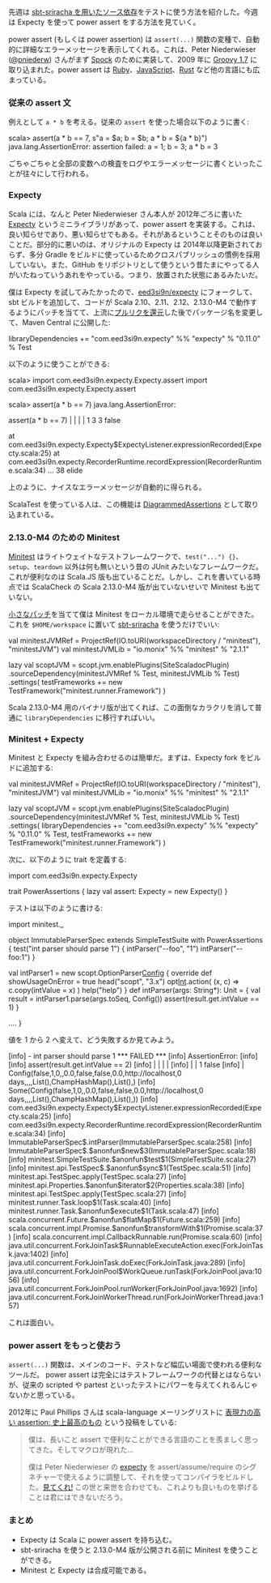   [sbt-sriracha]: http://eed3si9n.com/ja/hot-source-dependencies-using-sbt-sriracha
  [g2009]: http://groovy-lang.org/releasenotes/groovy-1.7.html#Groovy17releasenotes-PowerAsserts
  [rpower]: https://github.com/k-tsj/power_assert
  [jspower]: https://github.com/power-assert-js/power-assert
  [rspower]: https://github.com/gifnksm/power-assert-rs
  [expecty]: https://github.com/pniederw/expecty
  [expecty2]: https://github.com/eed3si9n/expecty
  [10]: https://github.com/pniederw/expecty/pull/10
  [14]: https://github.com/monix/minitest/pull/14
  [minitest]: https://github.com/monix/minitest
  [pp2012]: https://groups.google.com/d/msg/scala-language/Z4ByvmQESJ0/SaFj7QBproYJ
  [2]: https://gist.github.com/paulp/3019862

先週は [sbt-sriracha を用いたソース依存][sbt-sriracha]をテストに使う方法を紹介した。今週は Expecty を使って power assert をする方法を見ていく。

power assert (もしくは power assertion) は `assert(...)` 関数の変種で、自動的に詳細なエラーメッセージを表示してくれる。これは、Peter Niederwieser ([@pniederw](https://twitter.com/pniederw)) さんがまず [Spock](http://spockframework.org/) のために実装して、2009 年に [Groovy 1.7][g2009] に取り込まれた。power assert は [Ruby][rpower]、[JavaScript][jspower]、[Rust][rspower] など他の言語にも広まっている。

### 従来の assert 文

例えとして `a * b` を考える。従来の `assert` を使った場合以下のように書く:

<scala>
scala> assert(a * b == 7, s"a = $a; b = $b; a * b = ${a * b}")
java.lang.AssertionError: assertion failed: a = 1; b = 3; a * b = 3
</scala>

ごちゃごちゃと全部の変数への検査をログやエラーメッセージに書くといったことが往々にして行われる。

### Expecty

Scala には、なんと Peter Niederwieser さん本人が 2012年ごろに書いた [Expecty][expecty] というミニライブラリがあって、power assert を実装する。これは、良い知らせであり、悪い知らせでもある。それがあるということそのものは良いことだ。部分的に悪いのは、オリジナルの Expecty は 2014年以降更新されておらず、多分 Gradle をビルドに使っているためクロスパブリッシュの慣例を採用していない。また、GitHub をリポジトリとして使うという昔たまにやってる人がいたねっていうあれをやっている。つまり、放置された状態にあるみたいだ。

僕は Expecty を試してみたかったので、[eed3si9n/expecty][expecty2] にフォークして、sbt ビルドを追加して、コードが Scala 2.10、2.11、2.12、2.13.0-M4 で動作するようにパッチを当てて、上流に[プルリクを還元][10]した後でパッケージ名を変更して、Maven Central に公開した:

<scala>
libraryDependencies += "com.eed3si9n.expecty" %% "expecty" % "0.11.0" % Test
</scala>

以下のように使うことができる:

<scala>
scala> import com.eed3si9n.expecty.Expecty.assert
import com.eed3si9n.expecty.Expecty.assert

scala> assert(a * b == 7)
java.lang.AssertionError:

assert(a * b == 7)
       | | | |
       1 3 3 false

  at com.eed3si9n.expecty.Expecty$ExpectyListener.expressionRecorded(Expecty.scala:25)
  at com.eed3si9n.expecty.RecorderRuntime.recordExpression(RecorderRuntime.scala:34)
  ... 38 elide
</scala>

上のように、ナイスなエラーメッセージが自動的に得られる。

ScalaTest を使っている人は、この機能は [DiagrammedAssertions](https://gist.github.com/bvenners/6b52677e801683df8d0a) として取り込まれている。

### 2.13.0-M4 のための Minitest

[Minitest][minitest] はライトウェイトなテストフレームワークで、`test("...") {}`、`setup`、`teardown` 以外は何も無いという昔の JUnit みたいなフレームワークだ。これが便利なのは Scala.JS 版も出ていることだ。しかし、これを書いている時点では ScalaCheck の Scala 2.13.0-M4 版が出ていないせいで Minitest も出ていない。

[小さなパッチ][14]を当てて僕は Minitest をローカル環境で走らせることができた。これを `$HOME/workspace` に置いて [sbt-sriracha][sbt-sriracha] を使うだけでいい:

<scala>
val minitestJVMRef = ProjectRef(IO.toURI(workspaceDirectory / "minitest"), "minitestJVM")
val minitestJVMLib = "io.monix" %% "minitest" % "2.1.1"

lazy val scoptJVM = scopt.jvm.enablePlugins(SiteScaladocPlugin)
  .sourceDependency(minitestJVMRef % Test, minitestJVMLib % Test)
  .settings(
    testFrameworks += new TestFramework("minitest.runner.Framework")
  )
</scala>

Scala 2.13.0-M4 用のバイナリ版が出てくれば、この面倒なカラクリを消して普通に `libraryDependencies` に移行すればいい。

### Minitest + Expecty

Minitest と Expecty を組み合わせるのは簡単だ。まずは、Expecty fork をビルドに追加する:

<scala>
val minitestJVMRef = ProjectRef(IO.toURI(workspaceDirectory / "minitest"), "minitestJVM")
val minitestJVMLib = "io.monix" %% "minitest" % "2.1.1"

lazy val scoptJVM = scopt.jvm.enablePlugins(SiteScaladocPlugin)
  .sourceDependency(minitestJVMRef % Test, minitestJVMLib % Test)
  .settings(
    libraryDependencies += "com.eed3si9n.expecty" %% "expecty" % "0.11.0" % Test,
    testFrameworks += new TestFramework("minitest.runner.Framework")
  )
</scala>

次に、以下のように trait を定義する:

<scala>
import com.eed3si9n.expecty.Expecty

trait PowerAssertions {
  lazy val assert: Expecty = new Expecty()
}
</scala>

テストは以下のように書ける:

<scala>
import minitest._

object ImmutableParserSpec extends SimpleTestSuite with PowerAssertions {
  test("int parser should parse 1") {
    intParser("--foo", "1")
    intParser("--foo:1")
  }

  val intParser1 = new scopt.OptionParser[Config]("scopt") {
    override def showUsageOnError = true
    head("scopt", "3.x")
    opt[Int]('f', "foo").action( (x, c) => c.copy(intValue = x) )
    help("help")
  }
  def intParser(args: String*): Unit = {
    val result = intParser1.parse(args.toSeq, Config())
    assert(result.get.intValue == 1)
  }

  ....
}
</scala>

値を 1 から 2 へ変えて、どう失敗するか見てみよう。

<scala>
[info] - int parser should parse 1 *** FAILED ***
[info]   AssertionError:
[info]
[info]   assert(result.get.intValue == 2)
[info]          |      |   |        |
[info]          |      |   1        false
[info]          |      Config(false,1,0,,0.0,false,false,0.0,http://localhost,0 days,,,,List(),ChampHashMap(),List(),)
[info]          Some(Config(false,1,0,,0.0,false,false,0.0,http://localhost,0 days,,,,List(),ChampHashMap(),List(),))
[info]     com.eed3si9n.expecty.Expecty$ExpectyListener.expressionRecorded(Expecty.scala:25)
[info]     com.eed3si9n.expecty.RecorderRuntime.recordExpression(RecorderRuntime.scala:34)
[info]     ImmutableParserSpec$.intParser(ImmutableParserSpec.scala:258)
[info]     ImmutableParserSpec$.$anonfun$new$3(ImmutableParserSpec.scala:18)
[info]     minitest.SimpleTestSuite.$anonfun$test$1(SimpleTestSuite.scala:27)
[info]     minitest.api.TestSpec$.$anonfun$sync$1(TestSpec.scala:51)
[info]     minitest.api.TestSpec.apply(TestSpec.scala:27)
[info]     minitest.api.Properties.$anonfun$iterator$2(Properties.scala:38)
[info]     minitest.api.TestSpec.apply(TestSpec.scala:27)
[info]     minitest.runner.Task.loop$1(Task.scala:40)
[info]     minitest.runner.Task.$anonfun$execute$1(Task.scala:47)
[info]     scala.concurrent.Future.$anonfun$flatMap$1(Future.scala:259)
[info]     scala.concurrent.impl.Promise.$anonfun$transformWith$1(Promise.scala:37)
[info]     scala.concurrent.impl.CallbackRunnable.run(Promise.scala:60)
[info]     java.util.concurrent.ForkJoinTask$RunnableExecuteAction.exec(ForkJoinTask.java:1402)
[info]     java.util.concurrent.ForkJoinTask.doExec(ForkJoinTask.java:289)
[info]     java.util.concurrent.ForkJoinPool$WorkQueue.runTask(ForkJoinPool.java:1056)
[info]     java.util.concurrent.ForkJoinPool.runWorker(ForkJoinPool.java:1692)
[info]     java.util.concurrent.ForkJoinWorkerThread.run(ForkJoinWorkerThread.java:157)
</scala>

これは面白い。

### power assert をもっと使おう

`assert(...)` 関数は、メインのコード、テストなど幅広い場面で使われる便利なツールだ。
power assert は完全にはテストフレームワークの代替とはならないが、従来の scripted や partest といったテストにパワーを与えてくれるんじゃないかと思っている。

2012年に Paul Phillips さんは scala-language メーリングリストに [表現力の高い assertion: 史上最高のもの][pp2012] という投稿をしている:

> 僕は、長いこと assert で便利なことができる言語のことを羨ましく思ってきた。そしてマクロが現れた...
>
> 僕は Peter Niederwieser の [expecty][expecty] を assert/assume/require のシグネチャーで使えるように調整して、それを使ってコンパイラをビルドした。[見てくれ!][2] この世と来世を合わせても、これよりも良いものを挙げることは君にはできないだろう。

### まとめ

- Expecty は Scala に power assert を持ち込む。
- sbt-sriracha を使うと 2.13.0-M4 版が公開される前に Minitest を使うことができる。
- Minitest と Expecty は合成可能である。
